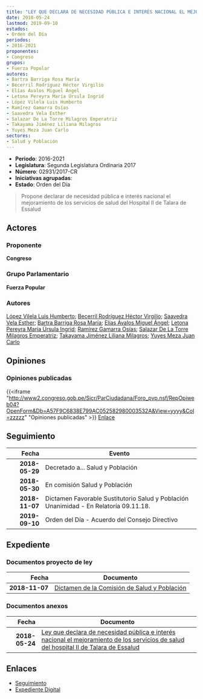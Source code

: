 ```yaml
---
title: "LEY QUE DECLARA DE NECESIDAD PÚBLICA E INTERÉS NACIONAL EL MEJORAMIENTO DE LOS SERVICIOS DE SALUD DEL HOSPITAL II DE TALARA DE ESSALUD"
date: 2018-05-24
lastmod: 2019-09-10
estados:
- Orden del Día
periodos:
- 2016-2021
proponentes:
- Congreso
grupos:
- Fuerza Popular
autores:
- Bartra Barriga Rosa María
- Becerril Rodríguez Héctor Virgilio
- Elías Ávalos Miguel Ángel
- Letona Pereyra María Úrsula Ingrid
- López Vilela Luis Humberto
- Ramírez Gamarra Osías
- Saavedra Vela Esther
- Salazar De La Torre Milagros Emperatriz
- Takayama Jiménez Liliana Milagros
- Yuyes Meza Juan Carlo
sectores:
- Salud y Población
---
```

- **Periodo**: 2016-2021
- **Legislatura**: Segunda Legislatura Ordinaria 2017
- **Número**: 02931/2017-CR
- **Iniciativas agrupadas**: 
- **Estado**: Orden del Día

> Propone declarar de necesidad pública e interés nacional el mejoramiento de los servicios de salud del Hospital II de Talara de Essalud


## Actores

### Proponente

**Congreso**

### Grupo Parlamentario

**Fuerza Popular**

### Autores

[López Vilela Luis Humberto](mailto:mailto:llopezv@congreso.gob.pe); [Becerril Rodríguez Héctor Virgilio](mailto:mailto:hbecerril@congreso.gob.pe); [Saavedra Vela Esther](mailto:mailto:esaavedra@congreso.gob.pe); [Bartra Barriga Rosa María](mailto:mailto:rbartra@congreso.gob.pe); [Elías Ávalos Miguel Ángel](mailto:mailto:melias@congreso.gob.pe); [Letona Pereyra María Úrsula Ingrid](mailto:mailto:mletona@congreso.gob.pe); [Ramírez Gamarra Osías](mailto:mailto:oramirez@congreso.gob.pe); [Salazar De La Torre Milagros Emperatriz](mailto:mailto:msalazard@congreso.gob.pe); [Takayama Jiménez Liliana Milagros](mailto:mailto:ltakayama@congreso.gob.pe); [Yuyes Meza Juan Carlo](mailto:mailto:jyuyes@congreso.gob.pe)

## Opiniones

### Opiniones publicadas

{{<iframe "http://www2.congreso.gob.pe/Sicr/ParCiudadana/Foro_pvp.nsf/RepOpiweb04?OpenForm&Db=A57F9C6838E799AC052582980003532A&View=yyyy&Col=zzzzz" "Opiniones publicadas" >}}
[Enlace](http://www2.congreso.gob.pe/Sicr/ParCiudadana/Foro_pvp.nsf/RepOpiweb04?OpenForm&Db=A57F9C6838E799AC052582980003532A&View=yyyy&Col=zzzzz)


## Seguimiento

| Fecha | Evento |
|------:|--------|
| **2018-05-29** | Decretado a... Salud y Población |
| **2018-05-30** | En comisión Salud y Población |
| **2018-11-07** | Dictamen Favorable Sustitutorio Salud y Población Unanimidad - En Relatoría 09.11.18. |
| **2019-09-10** | Orden del Día - Acuerdo del Consejo Directivo |

## Expediente

### Documentos proyecto de ley

| Fecha | Documento |
|------:|-----------|
| **2018-11-07** | [Dictamen de la Comisión de Salud y Población](http://www.leyes.congreso.gob.pe/Documentos/2016_2021/Dictamenes/Proyectos_de_Ley/02931DC21MAY20181107.pdf) |

### Documentos anexos

| Fecha | Documento |
|------:|-----------|
| **2018-05-24** | [Ley que declara de necesidad pública e interés nacional el mejoramiento de los servicios de salud del hospital II de Talara de Essalud](http://www.leyes.congreso.gob.pe/Documentos/2016_2021/Proyectos_de_Ley_y_de_Resoluciones_Legislativas/PL0293120180524..pdf) |

## Enlaces

- [Seguimiento](http://www2.congreso.gob.pe/Sicr/TraDocEstProc/CLProLey2016.nsf/f7fff46988ca05b1052578e100829cc7/76c956ac1472e46d0525829800021b68?OpenDocument)
- [Expediente Digital](http://www2.congreso.gob.pe/Sicr/TraDocEstProc/Expvirt_2011.nsf/visbusqptramdoc1621/02931?opendocument)

